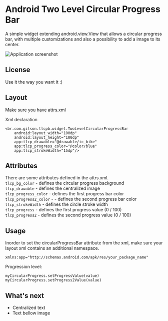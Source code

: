 # Android Two Level Circular Progress Bar
A simple widget extending android.view.View that allows a circular progress bar, with multiple customizations and also a possibility to add a image to 
its center.

![Application screenshot](https://github.com/grmaciel/two-level-circular-progress-bar/blob/master/img/screen.png)

## License
Use it the way you want it :)

## Layout
Make sure you have attrs.xml

Xml declaration

	<br.com.gilson.tlcpb.widget.TwoLevelCircularProgressBar
        android:layout_width="100dp"
        android:layout_height="100dp"
        app:tlcp_drawable="@drawable/ic_bike"
        app:tlcp_progress_color="@color/blue"
        app:tlcp_strokeWidth="15dp"/>
            
## Attributes
There are some attributes defined in the attrs.xml. <br>
```tlcp_bg_color```  - defines the circular progress background<br>
```tlcp_drawable``` - defines the centralized image<br>
```tlcp_progress_color``` - defines the first progress bar color<br>
```tlcp_progress2_color``` - - defines the second progress bar color<br>
```tlcp_strokeWidth``` - defines the circle stroke width<br>
```tlcp_progress``` - defines the first progress value (0 / 100)<br>
```tlcp_progress2``` - defines the second progress value (0 / 100)<br>

## Usage
Inorder to set the circularProgressBar attribute from the xml, make sure your layout xml contains an additional namespace.

	xmlns:app="http://schemas.android.com/apk/res/your_package_name"
	
Progression level:
```
myCircularProgress.setProgressValue(value)
myCircularProgress.setProgress2Value(value)
```

## What's next
* Centralized text <bn>
* Text bellow image
